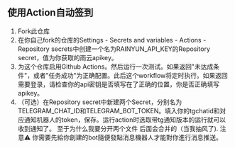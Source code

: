 

## 使用Action自动签到
1. Fork此仓库
2. 在你自己fork的仓库的Settings - Secrets and variables - Actions - Repository secrets中创建一个名为RAINYUN_API_KEY的Repository secret，值为你获取的雨云apikey。
3. 为这个仓库启用Github Actions。然后运行一次测试。如果返回"未达成条件"，或者"任务成功"为正确配置。此后这个workflow将定时执行。如果返回需要登录，请检查你的api密钥是否填写在了正确的位置，你是否正确填写apikey。 
4. （可选）在Repository secret中新建两个Secret，分别名为TELEGRAM_CHAT_ID和TELEGRAM_BOT_TOKEN。填入你的tgchatid和对应通知机器人的token，保存。运行action时选取带tg通知版本的运行就可以收到通知了。
至于为什么我要分开两个文件 后面会合并的（当我抽风了).
注意⚠️ 你需要先給你創建的bot隨便發點消息機器人才能對你進行消息推送。









